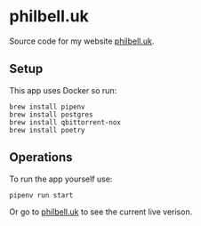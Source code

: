 # philbell.uk
Source code for my website [philbell.uk](http://philbell.uk).

## Setup
This app uses Docker so run:

    brew install pipenv
    brew install postgres
    brew install qbittorrent-nox
    brew install poetry

## Operations
To run the app yourself use:

    pipenv run start

Or go to [philbell.uk](http://philbell.uk) to see the current live verison.
